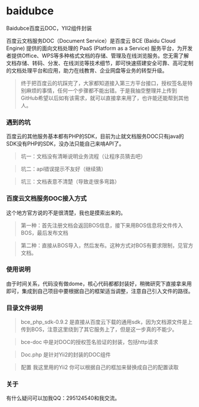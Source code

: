 # baidubce
Baidubce百度云DOC，YII2组件封装

百度云文档服务DOC（Document Service）是百度云 BCE (Baidu Cloud Engine) 提供的面向文档处理的 PaaS (Platform as a Service) 服务平台，为开发者提供Office、WPS等多种格式文档的存储、管理及在线浏览服务。您无需了解文档存储、转码、分发、在线浏览等技术细节，即可快速搭建安全可靠、高可定制的文档处理平台和应用，助力在线教育、企业网盘等业务的转型升级。

>终于把百度云的坑踩完了，大家都知道接入第三方平台接口，授权签名是特别麻烦的事情，任何一个步骤都不能出错。于是我抽空整理并上传到GitHub希望以后如有该需求，就可以直接拿来用了，也许能还能帮到其他人。

### 遇到的坑
百度云的其他服务基本都有PHP的SDK，目前为止就文档服务DOC只有java的SDK没有PHP的SDK，没办法只能自己来啃API了。
>坑一：文档没有清晰说明业务流程（让程序员猜去吧）

>坑二：api错误提示不友好（继续猜）

>坑三：文档表意不清楚（导致走很多弯路）

### 百度云文档服务DOC接入方式
这个地方官方说的不是很清楚，我也是摸索出来的。
>第一种：首先注册文档会返回BOS信息，接下来用BOS信息将文件传入BOS，最后发布文档

>第二种：直接从BOS导入，然后发布。这种方式对BOS有要求限制，见官方文档。

### 使用说明
由于时间关系，代码没有做dome，核心代码都都封装好，稍微研究下直接拿来用即可，集成到自己项目中要根据自己的框架适当调整，注意自己引入文件的路径。


### 目录文件说明
>bce_php_sdk-0.9.2  是直接从百度云下载的通用sdk，因为文档源文件是上传到BOS，注意这里绕到了其它服务上了，但是这一步真的不能少。

>bce-doc  中是对DOC的授权签名验证的封装，包括http请求

>Doc.php 是针对Yii2的封装的DOC组件

>配置 我这里用的Yii2 你可以根据自己的框加来替换成自己的配置读取

### 关于
有什么疑问可以加我QQ：295124540和我交流。
